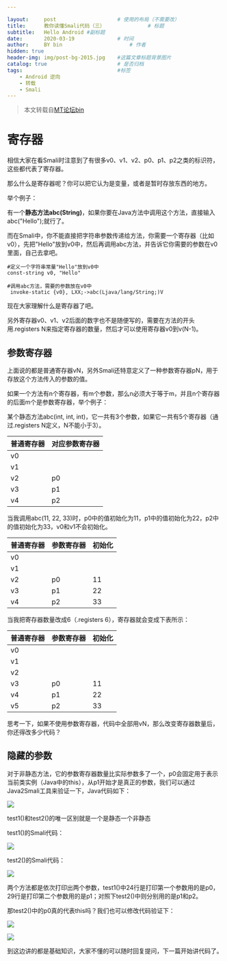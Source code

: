 ```yaml
---

layout:     post   				    # 使用的布局（不需要改）
title:      教你读懂Smali代码（三） 				# 标题 
subtitle:   Hello Android #副标题
date:       2020-03-19 				# 时间
author:     BY bin 						# 作者
hidden: true
header-img: img/post-bg-2015.jpg 	#这篇文章标题背景图片
catalog: true 						# 是否归档
tags:								#标签
    - Android 逆向
    - 转载
    - Smali
---
```


> 本文转载自[MT论坛bin](https://bbs.binmt.cc/thread-1266-1-1.html)


# 寄存器

相信大家在看Smali时注意到了有很多v0、v1、v2、p0、p1、p2之类的标识符，这些都代表了寄存器。

那么什么是寄存器呢？你可以把它认为是变量，或者是暂时存放东西的地方。

举个例子：

有一个**静态方法abc(String)**，如果你要在Java方法中调用这个方法，直接输入abc("Hello");就行了。

而在Smali中，你不能直接把字符串参数传递给方法，你需要一个寄存器（比如v0），先把"Hello"放到v0中，然后再调用abc方法，并告诉它你需要的参数在v0里面，自己去拿吧。
```smali
#定义一个字符串常量"Hello"放到v0中
const-string v0, "Hello"

#调用abc方法，需要的参数放在v0中 
 invoke-static {v0}, LXX;->abc(Ljava/lang/String;)V
```
现在大家理解什么是寄存器了吧。

另外寄存器v0、v1、v2后面的数字也不是随便写的，需要在方法的开头用.registers N来指定寄存器的数量，然后才可以使用寄存器v0到v(N-1)。


## 参数寄存器

上面说的都是普通寄存器vN，另外Smali还特意定义了一种参数寄存器pN，用于存放这个方法传入的参数的值。

如果一个方法有n个寄存器，有m个参数，那么n必须大于等于m，并且n个寄存器的后面m个是参数寄存器，举个例子：

某个静态方法abc(int, int, int)，它一共有3个参数，如果它一共有5个寄存器（通过.registers N定义，N不能小于3）。

|普通寄存器|对应参数寄存器|
|---|---|
|v0| |	
|v1| |	
|v2|p0|
|v3|p1|
|v4|p2|

当我调用abc(11, 22, 33)时，p0中的值初始化为11，p1中的值初始化为22，p2中的值初始化为33，v0和v1不会初始化。

|普通寄存器|参数寄存器|初始化|
|---|---|---|
|v0| | |
|v1| | |
|v2|p0|11|
|v3|p1|22|
|v4|p2|33|

当我把寄存器数量改成6（.registers 6），寄存器就会变成下表所示：

|普通寄存器|参数寄存器|初始化|
|---|---|---|
|v0| | |
v1| | |
v2| | |		
|v3|p0|11|
|v4|p1|22|
|v5|p2|33|

思考一下，如果不使用参数寄存器，代码中全部用vN，那么改变寄存器数量后，你还得改多少代码？

## 隐藏的参数

对于非静态方法，它的参数寄存器数量比实际参数多了一个，p0会固定用于表示当前类实例（Java中的this），从p1开始才是真正的参数，我们可以通过Java2Smali工具来验证一下，Java代码如下：

![](http://img04.sogoucdn.com/app/a/100520146/539b5a636ef27c32f447db462f7c7874)

test1()和test2()的唯一区别就是一个是静态一个非静态

test1()的Smali代码：

![](http://img04.sogoucdn.com/app/a/100520146/0febbc8bb9007c6bf0c7c85f02f4574f)

test2()的Smali代码：

![](http://img01.sogoucdn.com/app/a/100520146/56c606a0fd79ba48b6e1f72e3c0643b8)

两个方法都是依次打印出两个参数，test1()中24行是打印第一个参数用的是p0，29行是打印第二个参数用的是p1；对照下test2()中则分别用的是p1和p2。

那test2()中的p0真的代表this吗？我们也可以修改代码验证下：

![](https://oss.bbs.binmt.cc/image/000/00/25/74_600_1000.jpg?mobile=2)

![](https://oss.bbs.binmt.cc/image/000/00/25/75_600_1000.jpg?mobile=2)

到这边讲的都是基础知识，大家不懂的可以随时回复提问，下一篇开始讲代码了。
